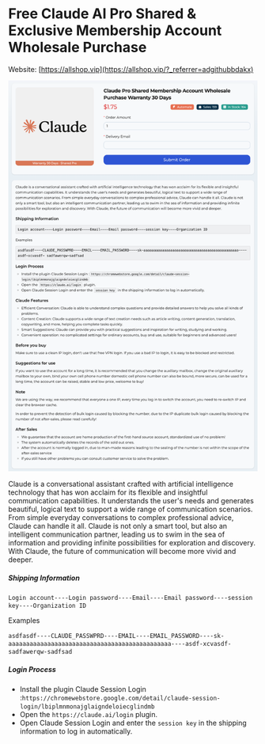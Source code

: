 # Free Claude AI Pro Shared & Exclusive Membership Account Wholesale Purchase

Website: [https://allshop.vip](https://allshop.vip/?_referrer=adgithubbdakx)

![allshop-claude](allshop-claude.png)

Claude is a conversational assistant crafted with artificial intelligence technology that has won acclaim for its flexible and insightful communication capabilities. It understands the user's needs and generates beautiful, logical text to support a wide range of communication scenarios. From simple everyday conversations to complex professional advice, Claude can handle it all. Claude is not only a smart tool, but also an intelligent communication partner, leading us to swim in the sea of information and providing infinite possibilities for exploration and discovery. With Claude, the future of communication will become more vivid and deeper.

##### Shipping Information

```
Login account----Login password----Email----Email password----session key----Organization ID
```

Examples

```
asdfasdf----CLAUDE_PASSWPRD----EMAIL----EMAIL_PASSWORD----sk-aaaaaaaaaaaaaaaaaaaaaaaaaaaaaaaaaaaaaaaaaaaaaa----asdf-xcvasdf- sadfawerqw-sadfsad
```

##### Login Process

- Install the plugin Claude Session Login
  :``https://chromewebstore.google.com/detail/claude-session-login/lbiplmnmonajglaigndeloiecglindmb``
- Open the `https://claude.ai/login` plugin.
- Open Claude Session Login and enter the `session key` in the shipping information to log in automatically.
